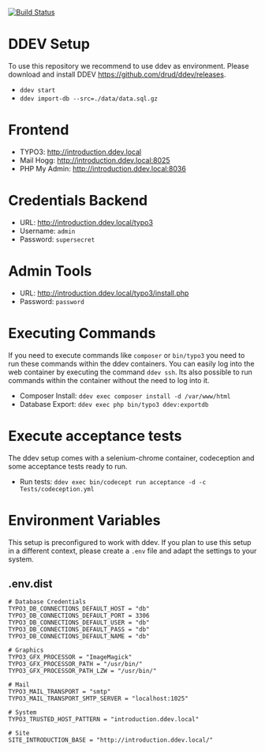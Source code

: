[![Build Status](https://travis-ci.org/maddy2101/language_handling_testing.svg?branch=master)](https://travis-ci.org/maddy2101/language_handling_testing)

# DDEV Setup

To use this repository we recommend to use ddev as environment. Please download
and install DDEV https://github.com/drud/ddev/releases.

* `ddev start`
* `ddev import-db --src=./data/data.sql.gz`

# Frontend

* TYPO3: http://introduction.ddev.local
* Mail Hogg: http://introduction.ddev.local:8025
* PHP My Admin: http://introduction.ddev.local:8036

# Credentials Backend

* URL: http://introduction.ddev.local/typo3
* Username: `admin`
* Password: `supersecret`

# Admin Tools

* URL: http://introduction.ddev.local/typo3/install.php
* Password: `password`

# Executing Commands

If you need to execute commands like `composer` or `bin/typo3` you need to run
these commands within the ddev containers. You can easily log into the web
container by executing the command `ddev ssh`. Its also possible to run commands
within the container without the need to log into it.

* Composer Install: `ddev exec composer install -d /var/www/html`
* Database Export: `ddev exec php bin/typo3 ddev:exportdb`

# Execute acceptance tests

The ddev setup comes with a selenium-chrome container, codeception and some
acceptance tests ready to run.

* Run tests: `ddev exec bin/codecept run acceptance -d -c Tests/codeception.yml`

# Environment Variables

This setup is preconfigured to work with ddev. If you plan to use this setup
in a different context, please create a `.env` file and adapt the settings
to your system.

## .env.dist

```
# Database Credentials
TYPO3_DB_CONNECTIONS_DEFAULT_HOST = "db"
TYPO3_DB_CONNECTIONS_DEFAULT_PORT = 3306
TYPO3_DB_CONNECTIONS_DEFAULT_USER = "db"
TYPO3_DB_CONNECTIONS_DEFAULT_PASS = "db"
TYPO3_DB_CONNECTIONS_DEFAULT_NAME = "db"

# Graphics
TYPO3_GFX_PROCESSOR = "ImageMagick"
TYPO3_GFX_PROCESSOR_PATH = "/usr/bin/"
TYPO3_GFX_PROCESSOR_PATH_LZW = "/usr/bin/"

# Mail
TYPO3_MAIL_TRANSPORT = "smtp"
TYPO3_MAIL_TRANSPORT_SMTP_SERVER = "localhost:1025"

# System
TYPO3_TRUSTED_HOST_PATTERN = "introduction.ddev.local"

# Site
SITE_INTRODUCTION_BASE = "http://introduction.ddev.local/"
```
